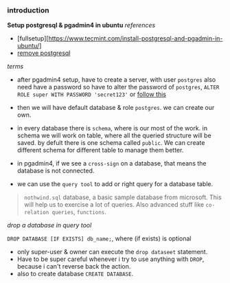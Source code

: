 ### introduction

**Setup postgresql & pgadmin4 in ubuntu**
_references_

- [fullsetup][https://www.tecmint.com/install-postgresql-and-pgadmin-in-ubuntu/]
- [remove postgresql](https://kb.objectrocket.com/postgresql/how-to-completely-uninstall-postgresql-757)

_terms_

- after pgadmin4 setup, have to create a server, with user `postgres` also need have a password so have to alter the password of `postgres`, `ALTER ROLE super WITH PASSWORD 'secret123'` or [follow this](https://enterprise.arcgis.com/en/server/10.3/cloud/amazon/change-default-database-passwords-on-linux.htm)

- then we will have default database & role `postgres`. we can create our own.

- in every database there is `schema`, where is our most of the work. in schema we will work on table, where all the queried structure will be saved. by defult there is one schema called `public`. We can create different schema for different table to manage them better.

- in pgadmin4, if we see a `cross-sign` on a database, that means the database is not connected.

- we can use the `query tool` to add or right query for a database table.

> `nothwind.sql` database, a basic sample database from microsoft. This will help us to exercise a lot of queries. Also advanced stuff like `co-relation queries`, `functions`.

_drop a database in query tool_

`DROP DATABASE [IF EXISTS] db_name;`, where (if exists) is optional

- only super-user & owner can execute the `drop dataseet` statement.
- Have to be super careful whenever i try to use anything with `DROP`, because i can't reverse back the action.
- also to create database `CREATE DATABASE`.
